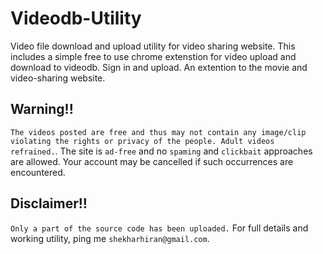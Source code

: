 # Videodb-Utility

Video file download and upload utility for video sharing website.  This includes a simple free to use chrome extenstion for video upload and download to videodb. Sign in and upload. An extention to the movie and video-sharing website.

## Warning!!

```The videos posted are free and thus may not contain any image/clip violating the rights or privacy of the people. Adult videos refrained.```. 
The site is ```ad-free``` and no ```spaming``` and ```clickbait``` approaches are allowed. 
Your account may be cancelled if such occurrences are encountered. 

## Disclaimer!!

```Only a part of the source code has been uploaded.```
For full details and working utility, ping me ```shekharhiran@gmail.com```.
